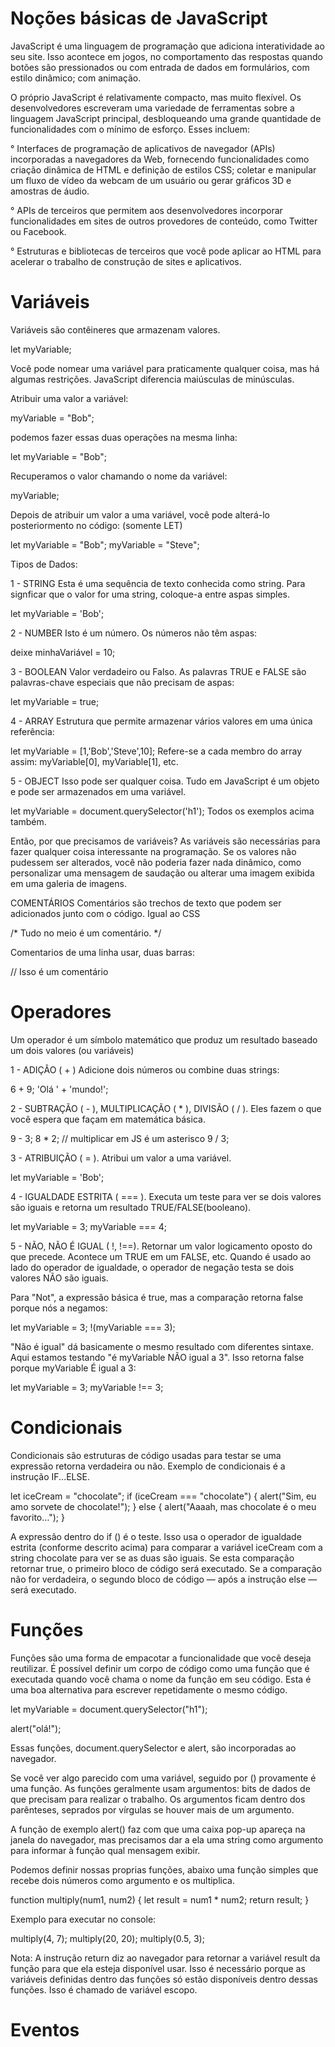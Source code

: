 # Noções básicas de JavaScript

JavaScript é uma linguagem de programação que adiciona interatividade ao seu site. Isso acontece em jogos, no comportamento das respostas quando botões são pressionados ou com entrada de dados em formulários, com estilo dinâmico; com animação.

O próprio JavaScript é relativamente compacto, mas muito flexível. Os desenvolvedores escreveram uma variedade de ferramentas sobre a linguagem JavaScript principal, desbloqueando uma grande quantidade de funcionalidades com o mínimo de esforço. Esses incluem:

° Interfaces de programação de aplicativos de navegador (APIs) incorporadas a navegadores da Web, fornecendo funcionalidades como criação dinâmica de HTML e definição de estilos CSS; coletar e manipular um fluxo de vídeo da webcam de um usuário ou gerar gráficos 3D e amostras de áudio.

° APIs de terceiros que permitem aos desenvolvedores incorporar funcionalidades em sites de outros provedores de conteúdo, como Twitter ou Facebook.

° Estruturas e bibliotecas de terceiros que você pode aplicar ao HTML para acelerar o trabalho de construção de sites e aplicativos. 

# Variáveis

Variáveis são contêineres que armazenam valores.

let myVariable;

Você pode nomear uma variável para praticamente qualquer coisa, mas há algumas restrições. 
JavaScript diferencia maiúsculas de minúsculas. 

Atribuir uma valor a variável: 

myVariable = "Bob";

podemos fazer essas duas operações na mesma linha:

let myVariable = "Bob";

Recuperamos o valor chamando o nome da variável: 

myVariable;

Depois de atribuir um valor a uma variável, você pode alterá-lo posteriormento no código: (somente LET)

let myVariable = "Bob";
myVariable = "Steve";

Tipos de Dados: 

1 - STRING
Esta é uma sequência de texto conhecida como string. Para signficar que o valor for uma string, coloque-a entre aspas simples. 

let myVariable = 'Bob';

2 - NUMBER
Isto é um número. Os números não têm aspas:

deixe minhaVariável = 10;

3 - BOOLEAN
Valor verdadeiro ou Falso. As palavras TRUE e FALSE são palavras-chave especiais que não precisam de aspas: 

let myVariable = true;

4 - ARRAY 
Estrutura que permite armazenar vários valores em uma única referência: 

let myVariable = [1,'Bob','Steve',10];
Refere-se a cada membro do array assim:
myVariable[0], myVariable[1], etc.

5 - OBJECT 
Isso pode ser qualquer coisa. Tudo em JavaScript é um objeto e pode ser armazenados em uma variável. 

let myVariable = document.querySelector('h1');
Todos os exemplos acima também.

Então, por que precisamos de variáveis? As variáveis são necessárias para fazer qualquer coisa interessante na programação. Se os valores não pudessem ser alterados, você não poderia fazer nada dinâmico, como personalizar uma mensagem de saudação ou alterar uma imagem exibida em uma galeria de imagens.

COMENTÁRIOS
Comentários são trechos de texto que podem ser adicionados junto com o código. Igual ao CSS

/*
Tudo no meio é um comentário.
*/

Comentarios de uma linha usar, duas barras: 

// Isso é um comentário

# Operadores
Um operador é um símbolo matemático que produz um resultado baseado um dois valores (ou variáveis)

1 - ADIÇÂO ( + )
Adicione dois números ou combine duas strings:

6 + 9;
'Olá ' + 'mundo!';

2 - SUBTRAÇÃO ( - ), MULTIPLICAÇÃO ( * ), DIVISÃO ( / ). 
Eles fazem o que você espera que façam em matemática básica. 

9 - 3;
8 * 2; // multiplicar em JS é um asterisco
9 / 3;

3 - ATRIBUIÇÃO ( = ). 
Atribui um valor a uma variável. 

let myVariable = 'Bob';

4 - IGUALDADE ESTRITA ( === ). 
Executa um teste para ver se dois valores são iguais e retorna um resultado TRUE/FALSE(booleano).

let myVariable = 3;
myVariable === 4;

5 - NÃO, NÃO É IGUAL ( !, !==). 
Retornar um valor logicamento oposto do que precede. Acontece um TRUE em um FALSE, etc. Quando é usado ao lado do operador de igualdade, o operador de negação testa se dois valores NÃO são iguais. 

Para "Not", a expressão básica é true, mas a comparação retorna false porque nós a negamos:

let myVariable = 3;
!(myVariable === 3);

"Não é igual" dá basicamente o mesmo resultado com diferentes sintaxe. Aqui estamos testando "é myVariable NÃO igual a 3". Isso retorna false porque myVariable É igual a 3:

let myVariable = 3;
myVariable !== 3;

# Condicionais
Condicionais são estruturas de código usadas para testar se uma expressão retorna verdadeira ou não. Exemplo de condicionais é a instrução IF...ELSE.

let iceCream = "chocolate";
if (iceCream === "chocolate") {
  alert("Sim, eu amo sorvete de chocolate!");
} else {
  alert("Aaaah, mas chocolate é o meu favorito…");
}

A expressão dentro do if () é o teste. Isso usa o operador de igualdade estrita (conforme descrito acima) para comparar a variável iceCream com a string chocolate para ver se as duas são iguais. Se esta comparação retornar true, o primeiro bloco de código será executado. Se a comparação não for verdadeira, o segundo bloco de código — após a instrução else — será executado.

# Funções
Funções são uma forma de empacotar a funcionalidade que você deseja reutilizar. É possível definir um corpo de código como uma função que é executada quando você chama o nome da função em seu código. Esta é uma boa alternativa para escrever repetidamente o mesmo código. 

let myVariable = document.querySelector("h1");

alert("olá!");

Essas funções, document.querySelector e alert, são incorporadas ao navegador.

Se você ver algo parecido com uma variável, seguido por () provamente é uma função. As funções geralmente usam argumentos: bits de dados de que precisam para realizar o trabalho. Os argumentos ficam dentro dos parênteses, seprados por vírgulas se houver mais de um argumento.

A função de exemplo alert() faz com que uma caixa pop-up apareça na janela do navegador, mas precisamos dar a ela uma string como argumento para informar à função qual mensagem exibir. 

Podemos definir nossas proprias funções, abaixo uma função simples que recebe dois números como argumento e os multiplica.

function multiply(num1, num2) {
  let result = num1 * num2;
  return result;
}

Exemplo para executar no console: 

multiply(4, 7);
multiply(20, 20);
multiply(0.5, 3);

Nota: A instrução return diz ao navegador para retornar a variável result da função para que ela esteja disponível usar. Isso é necessário porque as variáveis definidas dentro das funções só estão disponíveis dentro dessas funções. Isso é chamado de variável escopo.

# Eventos 

